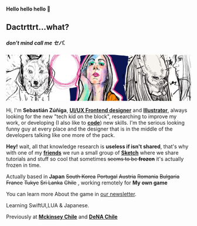 #### Hello hello hello 🤘
## Dactrttrt...what?
##### don't mind call me セバ.
![I also do some drawings](https://github.com/dactrtr/dactrtr/blob/master/header.jpeg)


Hi, I'm **Sebastián Zúñiga**, **[UI/UX Frontend designer](https://www.linkedin.com/in/dactrtr/)** and **[Illustrator](https://www.instagram.com/dactrtr.svg/)**, always looking for the new "tech kid on the block", researching to improve my work, or developing (I also like to **[code](https://github.com/dactrtr)**) new skills. I'm the serious looking funny guy at every place and the designer that is in the middle of the developers talking like one more of the pack.

**Hey!** wait, all that knowledge research is **useless if isn't shared**, that's why with one of my **[friends](http://www.arielcerda.com/)** we run a small group of **[Sketch](https://medium.com/sketchchile)** where we share tutorials and stuff so cool that sometimes ~~seems to be **frozen**~~ it's actually frozen in time.

Actually based in **Japan** ~~South Korea~~ ~~Portugal~~ ~~Austria~~ ~~Romania~~ ~~Bulgaria~~ ~~France~~ ~~Tukye~~ ~~Sri Lanka~~ ~~Chile~~ , working remotely for **My own game**

You can learn more About the game in [our newsletter](https://mailchi.mp/3adfcb48400f/tangara-studio-suscription-page).

Learning SwiftUI,LUA & Japanese.

Previously at **[Mckinsey Chile](https://www.mckinsey.com/)** and **[DeNA Chile](https://dena.com/intl/)**
